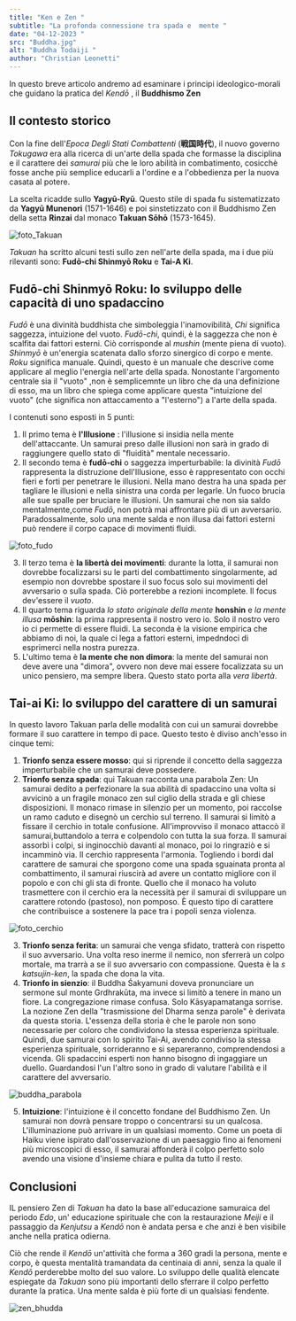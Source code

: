 ```yaml
---
title: "Ken e Zen "
subtitle: "La profonda connessione tra spada e  mente "
date: "04-12-2023 "
src: "Buddha.jpg"
alt: "Buddha Todaiji "
author: "Christian Leonetti"
---
```


In questo breve articolo andremo ad esaminare i principi ideologico-morali che guidano la pratica del *Kendō* , il  **Buddhismo Zen**

## Il contesto storico

Con la fine dell'*Epoca Degli Stati Combattenti* (**戦国時代**), il nuovo governo *Tokugawa* era alla ricerca di un'arte della spada che formasse la disciplina e il carattere dei *samurai* più che le loro abilità in combatimento, cosicchè fosse anche più semplice educarli a l'ordine e a l'obbedienza per la nuova casata al potere.

La scelta ricadde sullo **Yagyū-Ryū**. Questo stile di spada fu sistematizzato da **Yagyū Munenori** (1571-1646) e poi sinstetizzato con il Buddhismo Zen della setta **Rinzai** dal monaco **Takuan Sōhō** (1573-1645).

![foto_Takuan](/posts/TakuanSoho.jpg)

*Takuan* ha scritto alcuni testi sullo zen nell'arte della spada, ma i due più rilevanti sono: **Fudō-chi Shinmyō Roku** e **Tai-A Ki**.

## Fudō-chi Shinmyō Roku: lo sviluppo delle capacità di uno spadaccino

*Fudō* è una divinità buddhista che simboleggia l'inamovibilità, *Chi* significa saggezza, intuizione del vuoto. *Fudō-chi*, quindi, è la saggezza che non è scalfita dai fattori esterni. Ciò corrisponde al *mushin* (mente piena di vuoto). *Shinmyō* è un'energia scatenata dallo sforzo sinergico di corpo e mente. *Roku* significa manuale. Quindi, questo è un manuale che descrive come applicare al meglio l'energia nell'arte della spada. Nonostante l'argomento centrale sia il "vuoto" ,non è semplicemnte un libro che da una definizione di esso, ma un libro che spiega come applicare questa "intuizione del vuoto" (che significa non attaccamento a "l'esterno") a l'arte della spada.

I contenuti sono esposti in 5 punti:

1. Il primo tema è  **l'Illusione** : l'illusione si insidia nella mente dell'attaccante. Un samurai preso dalle illusioni non sarà in grado di raggiungere quello stato di "fluidità" mentale necessario.
2. Il secondo tema è **fudō-chi** o saggezza imperturbabile: la divinità *Fudō* rappresenta la distruzione dell'Illusione, esso è rappresentato con occhi fieri e forti per penetrare le illusioni. Nella mano destra ha una spada per tagliare le illusioni e nella sinistra una corda per legarle. Un fuoco brucia alle sue spalle per bruciare le illusioni.
Un samurai che non sia saldo mentalmente,come *Fudō*, non potrà mai affrontare più di un avversario. Paradossalmente, solo una mente salda e non illusa dai fattori esterni può rendere il corpo capace di movimenti fluidi.

![foto_fudo](/posts/fudo.jpg)

3. Il terzo tema è **la libertà dei movimenti**: durante la lotta, il samurai non dovrebbe focalizzarsi su le parti del combattimento singolarmente, ad esempio non dovrebbe spostare il suo focus solo sui movimenti del avversario o sulla spada. Ciò porterebbe a rezioni incomplete. Il focus dev'essere il *vuoto*.
4. Il quarto tema riguarda *lo stato originale della mente* **honshin** e *la mente illusa* **mōshin**: la prima rappresenta il nostro vero io. Solo il nostro vero io ci permette di essere fluidi. La seconda è la visione empirica che abbiamo di noi, la quale ci lega a fattori esterni, impedndoci di esprimerci nella nostra purezza.
5. L'ultimo tema è **la mente che non dimora**: la mente del samurai non deve avere una "dimora", ovvero non deve mai essere focalizzata su un unico pensiero, ma sempre libera. Questo stato porta alla *vera libertà*.

## Tai-ai Ki: lo sviluppo del carattere di un samurai

In questo lavoro Takuan parla delle modalità con cui un samurai dovrebbe formare il suo carattere in tempo di pace. Questo testo è diviso anch'esso in cinque temi:

1. **Trionfo senza essere mosso**: qui si riprende il concetto della saggezza imperturbabile che un samurai deve possedere.
2. **Trionfo senza spada**:  qui Takuan racconta una parabola Zen: Un samurai dedito a perfezionare la sua abilità di spadaccino una volta si avvicinò a un fragile monaco zen sul ciglio della strada e gli chiese disposizioni. Il monaco rimase in silenzio per un momento, poi raccolse un ramo caduto e disegnò un cerchio sul terreno. Il samurai si limitò a fissare il cerchio in totale confusione. All'improvviso il monaco attaccò il samurai,buttandolo a terra e colpendolo con tutta la sua forza. Il samurai assorbì i colpi, si inginocchiò davanti al monaco, poi lo ringraziò e si incamminò via. Il cerchio rappresenta l'armonia. Togliendo i bordi dal carattere de samurai che sporgono come una spada sguainata pronta al combattimento, il samurai riuscirà ad avere un contatto migliore con il popolo e con chi gli sta di fronte. Quello che il monaco ha voluto trasmettere con il cerchio era la necessità per il samurai di sviluppare un carattere rotondo (pastoso), non pomposo. È questo tipo di carattere che contribuisce a sostenere la pace tra i popoli senza violenza.

![foto_cerchio](/posts/cerchio.jpg)

3. **Trionfo senza ferita**: un samurai che venga sfidato, tratterà con rispetto il suo avversario. Una volta reso inerme il nemico, non sferrerà un colpo mortale, ma trarrà a se il suo avversario con compassione. Questa è la *s katsujin-ken*, la spada che dona la vita.
4. **Trionfo in sienzio**:  il Buddha Śakyamuni doveva pronunciare un sermone sul monte Grdhrakūta, ma invece si limitò a tenere in mano un fiore. La congregazione rimase confusa. Solo Kāsyapamatanga sorrise. La nozione Zen della "trasmissione del Dharma senza parole" è derivata da questa storia. L'essenza della storia è che le parole non sono necessarie per coloro che condividono la stessa esperienza spirituale. Quindi, due samurai con lo spirito Tai-Ai, avendo condiviso la stessa esperienza spirituale, sorrideranno e si separeranno, comprendendosi a vicenda. Gli spadaccini esperti non hanno bisogno di ingaggiare un duello. Guardandosi l'un l'altro sono in grado di valutare l'abilità e il carattere del avversario.

![buddha_parabola](/posts/Buddha-teaching-Abhidharma-in-Trayamstrimsa-edited-768x408.jpg)

5. **Intuizione**: l'intuizione è il concetto fondane del Buddhismo Zen. Un samurai non dovrà pensare troppo o concentrarsi su un qualcosa. L'illuminazione può arrivare in un qualsiasi momento. Come un poeta di Haiku viene ispirato dall'osservazione di un paesaggio fino ai fenomeni più microscopici di esso, il samurai affonderà il colpo perfetto solo avendo una visione d'insieme chiara e pulita da tutto il resto.

## Conclusioni

IL pensiero Zen di *Takuan* ha dato la base all'educazione samuraica del periodo *Edo*, un' educazione spirituale che con la restaurazione *Meiji* e il passaggio da *Kenjutsu* a *Kendō* non è andata persa e che anzi è ben visibile anche nella pratica odierna.

Ciò che rende il *Kendō* un'attività che forma a 360 gradi la persona, mente e corpo, è questa mentalità tramandata da centinaia di anni, senza la quale il *Kendō* perderebbe molto del suo valore. Lo sviluppo delle qualità elencate espiegate da *Takuan* sono più importanti dello sferrare il colpo perfetto durante la pratica. Una mente salda è più forte di un qualsiasi fendente.

![zen_bhudda](/posts/zen%20buddha.jpg)
